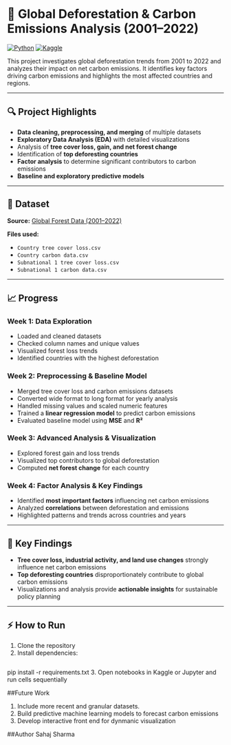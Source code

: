 # 🌳 Global Deforestation & Carbon Emissions Analysis (2001–2022)

[![Python](https://img.shields.io/badge/python-3.11-blue)](https://www.python.org/) 
[![Kaggle](https://img.shields.io/badge/Kaggle-Notebook-orange)](https://www.kaggle.com/)

This project investigates global deforestation trends from 2001 to 2022 and analyzes their impact on net carbon emissions. It identifies key factors driving carbon emissions and highlights the most affected countries and regions.

---

## 🔍 Project Highlights

- **Data cleaning, preprocessing, and merging** of multiple datasets  
- **Exploratory Data Analysis (EDA)** with detailed visualizations  
- Analysis of **tree cover loss, gain, and net forest change**  
- Identification of **top deforesting countries**  
- **Factor analysis** to determine significant contributors to carbon emissions  
- **Baseline and exploratory predictive models**

---

## 📂 Dataset

**Source:** [Global Forest Data (2001–2022)](https://www.kaggle.com/datasets)  

**Files used:**  
- `Country tree cover loss.csv`  
- `Country carbon data.csv`  
- `Subnational 1 tree cover loss.csv`  
- `Subnational 1 carbon data.csv`  

---

## 📈 Progress

### **Week 1: Data Exploration**
- Loaded and cleaned datasets  
- Checked column names and unique values  
- Visualized forest loss trends  
- Identified countries with the highest deforestation  

### **Week 2: Preprocessing & Baseline Model**
- Merged tree cover loss and carbon emissions datasets  
- Converted wide format to long format for yearly analysis  
- Handled missing values and scaled numeric features  
- Trained a **linear regression model** to predict carbon emissions  
- Evaluated baseline model using **MSE** and **R²**  

### **Week 3: Advanced Analysis & Visualization**
- Explored forest gain and loss trends  
- Visualized top contributors to global deforestation  
- Computed **net forest change** for each country  

### **Week 4: Factor Analysis & Key Findings**
- Identified **most important factors** influencing net carbon emissions  
- Analyzed **correlations** between deforestation and emissions  
- Highlighted patterns and trends across countries and years  

---

## 🌟 Key Findings

- **Tree cover loss, industrial activity, and land use changes** strongly influence net carbon emissions  
- **Top deforesting countries** disproportionately contribute to global carbon emissions  
- Visualizations and analysis provide **actionable insights** for sustainable policy planning  

---

## ⚡ How to Run

1. Clone the repository  
2. Install dependencies:  
   ```bash
 pip install -r requirements.txt
3. Open notebooks in Kaggle or Jupyter and run cells sequentially 

##Future Work 
1. Include more recent and granular datasets.
2. Build predictive machine learning models to forecast carbon emissions
3. Develop interactive front end for dynmanic visualization

##Author
Sahaj Sharma
